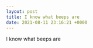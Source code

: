 ```yaml
---
layout: post
title: I know what beeps are
date: 2021-08-11 23:16:21 +0000
---
```


I know what beeps are


